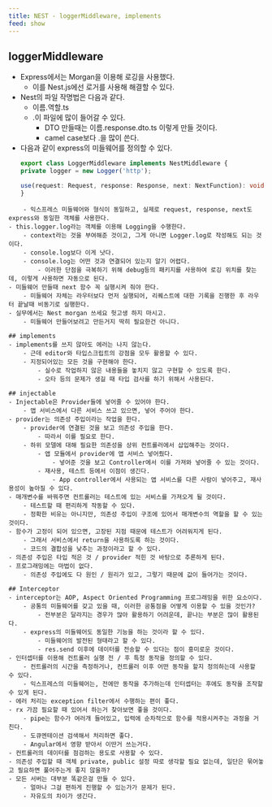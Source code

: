 ```yaml
---
title: NEST - loggerMiddleware, implements
feed: show
---
```


## loggerMiddleware
- Express에서는 Morgan을 이용해 로깅을 사용했다.
	- 이를 Nest.js에선 로거를 사용해 해결할 수 있다.
- Nest의 파일 작명법은 다음과 같다.
	- 이름.역할.ts
	- .이 파일에 많이 들어갈 수 있다.
		- DTO 만들때는 이름.response.dto.ts 이렇게 만들 것이다.
		- camel case보다 .을 많이 쓴다.
- 다음과 같이 express의 미들웨어를 정의할 수 있다.
	```ts
	export class LoggerMiddleware implements NestMiddleware {
    private logger = new Logger('http');

    use(request: Request, response: Response, next: NextFunction): void { ... }
	}
```
	- 익스프레스 미들웨어와 형식이 동일하고, 실제로 request, response, next도 express와 동일한 객체를 사용한다.
- this.logger.log라는 객체를 이용해 Logging을 수행한다.
	- context라는 것을 부여해준 것이고, 그게 아니면 Logger.log로 작성해도 되는 것이다.
	- console.log보다 이게 낫다.
	- console.log는 어떤 것과 연결되어 있는지 알기 어렵다.
		- 이러한 단점을 극복하기 위해 debug등의 패키지를 사용하여 로깅 위치를 찾는데, 이렇게 사용하면 자동으로 된다.
- 미들웨어 만들때 next 함수 꼭 실행시켜 줘야 한다.
	- 미들웨어 자체는 라우터보다 먼저 실행되어, 리퀘스트에 대한 기록을 진행한 후 라우터 끝날때 비동기로 실행한다.
- 실무에서는 Nest morgan 쓰세요 헛고생 하지 마시고.
	- 미들웨어 만들어보려고 만든거지 딱히 필요한건 아니다.

## implements
- implements를 쓰지 않아도 에러는 나지 않는다.
	- 근데 editor와 타입스크립트의 강점을 모두 활용할 수 있다.
	- 지정되어있는 모든 것을 구현해야 한다.
		- 실수로 작업하지 않은 내용들을 놓치지 않고 구현할 수 있도록 한다.
		- 오타 등의 문제가 생길 때 타입 검사를 하기 위해서 사용된다.

## injectable
- Injectable은 Provider들에 넣어줄 수 있어야 한다.
	- 앱 서비스에서 다른 서비스 쓰고 있으면, 넣어 주어야 한다.
- provider는 의존성 주입이라는 작업을 한다.
	- provider에 연결된 것을 보고 의존성 주입을 한다.
		- 따라서 이를 필요로 한다.
	- 하위 모델에 대해 필요한 의존성을 상위 컨트롤러에서 삽입해주는 것이다.
		- 앱 모듈에서 provider에 앱 서비스 넣어줬다.
			- 넣어준 것을 보고 Controller에서 이를 가져와 넣어줄 수 있는 것이다.
		- 재사용, 테스트 등에서 이점이 생긴다.
			- App controller에서 사용되는 앱 서비스를 다른 사람이 넣어주고, 재사용성이 높아질 수 있다.
- 매개변수를 바꿔주면 컨트롤러는 테스트에 있는 서비스를 가져오게 될 것이다.
	- 테스트할 때 편리하게 작동할 수 있다.
	- 정확한 비유는 아니지만, 의존성 주입이 구조에 있어서 매개변수의 역할을 할 수 있는 것이다.
- 함수가 고정이 되어 있으면, 고장된 지점 때문에 테스트가 어려워지게 된다.
	- 그래서 서비스에서 return을 사용하도록 하는 것이다.
	- 코드의 결합성을 낮추는 과정이라고 할 수 있다.
- 의존성 주입은 타입 적은 것 / provider 적힌 것 바탕으로 추론하게 된다.
- 프로그래밍에는 마법이 없다.
	- 의존성 주입에도 다 원인 / 원리가 있고, 그렇기 때문에 값이 들어가는 것이다.

## Interceptor
- interceptor는 AOP, Aspect Oriented Programming 프로그래밍을 위한 요소이다.
	- 공통의 미들웨어를 갖고 있을 때, 이러한 공통점을 어떻게 이용할 수 있을 것인가?
		- 전부분은 달라지는 경우가 많아 활용하기 어려운데, 끝나는 부분은 많이 활용된다.
	- express의 미들웨어도 동일한 기능을 하는 것이라 할 수 있다.
		- 미들웨어의 발전된 형태라고 할 수 있다.
		- res.send 이후에 데이터를 전송할 수 있다는 점이 흥미로운 것이다.
- 인터셉터를 이용해 컨트롤러 실행 전 / 후 특정 동작을 정의할 수 있다.
	- 컨트롤러의 시간을 측정하거나, 컨트롤러 이후 어떤 동작을 할지 정의하는데 사용할 수 있다.
	- 익스프레스의 미들웨어는, 전에만 동작을 추가하는데 인터셉터는 후에도 동작을 조작할 수 있게 된다.
- 에러 처리는 exception filter에서 수행하는 편이 좋다.
- rx 가끔 필요할 때 있어서 하는거 찾아보면 좋을 것이다.
	- pipe는 함수가 여러개 들어있고, 입력에 순차적으로 함수를 적용시켜주는 과정을 거친다.
	- 도큐멘테이션 검색해서 처리하면 좋다.
	- Angular에서 영향 받아서 이딴거 쓰는거다.
- 컨트롤러의 데이터를 점검하는 용도로 사용할 수 있다.
- 의존성 주입할 때 객체 private, public 설정 따로 생각할 필요 없는데, 일단은 묶어놓고 필요하면 풀어주는게 좋지 않을까?
- 모든 서버는 대부분 똑같은걸 만들 수 있다.
	- 얼마나 그걸 편하게 진행할 수 있는가가 문제가 된다.
	- 자유도의 차이가 생긴다.